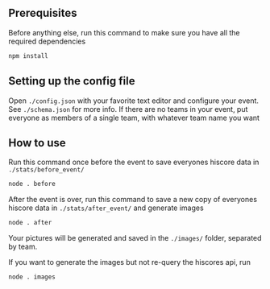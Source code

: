 ## Prerequisites

Before anything else, run this command to make sure you have all the required dependencies

```bash
npm install
```

## Setting up the config file

Open `./config.json` with your favorite text editor and configure your event. See `./schema.json` for more info. If there are no teams in your event, put everyone as members of a single team, with whatever team name you want

## How to use

Run this command once before the event to save everyones hiscore data in `./stats/before_event/`

```bash
node . before
```

After the event is over, run this command to save a new copy of everyones hiscore data in `./stats/after_event/` and generate images

```bash
node . after
```

Your pictures will be generated and saved in the `./images/` folder, separated by team.

If you want to generate the images but not re-query the hiscores api, run

```bash
node . images
```